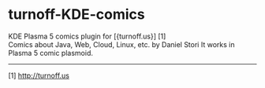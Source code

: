 # turnoff-KDE-comics
KDE Plasma 5 comics plugin for [{turnoff.us}] [1]  
Comics about Java, Web, Cloud, Linux, etc. by Daniel Stori
It works in Plasma 5 comic plasmoid. 

---
[1] http://turnoff.us

